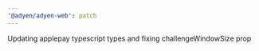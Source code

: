 ```yaml
---
'@adyen/adyen-web': patch
---
```


Updating applepay typescript types and fixing challengeWindowSize prop
